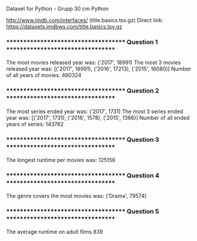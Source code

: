 Dataset for Python - Grupp 30 cm Python

http://www.imdb.com/interfaces/ (title.basics.tsv.gz) Direct link: https://datasets.imdbws.com/title.basics.tsv.gz

### *********************************** Question 1 ********************************
The most movies released year was:
('2017', 18991)
The most 3 movies released year was:
[('2017', 18991), ('2016', 17213), ('2015', 16080)]
Number of all years of movies:
480324

### *********************************** Question 2 ********************************
The most series ended year was:
('2017', 1731)
The most 3 series ended year was:
[('2017', 1731), ('2016', 1578), ('2015', 1366)]
Number of all ended years of series:
143762

### *********************************** Question 3 ********************************
The longest runtime per movies was:
125156

### *********************************** Question 4 ********************************
The genre covers the most movies was:
('Drama', 79574)

### *********************************** Question 5 ********************************
The average runtime on adult films
839